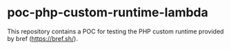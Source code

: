 # poc-php-custom-runtime-lambda
This repository contains a POC for testing the PHP custom runtime provided by bref (https://bref.sh/).
